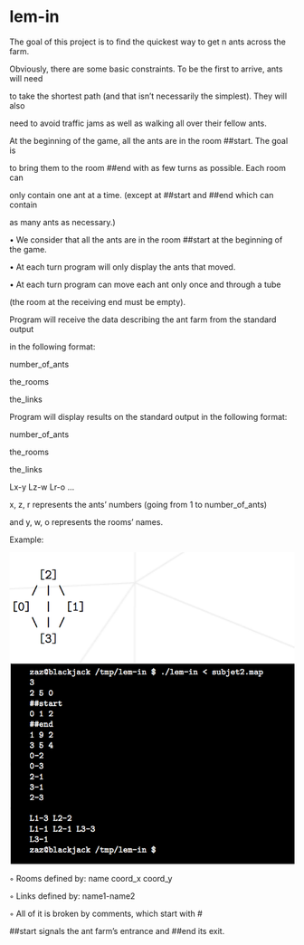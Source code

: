 # lem-in

The goal of this project is to find the quickest way to get n ants across the farm.

Obviously, there are some basic constraints. To be the first to arrive, ants will need

to take the shortest path (and that isn’t necessarily the simplest). They will also

need to avoid traffic jams as well as walking all over their fellow ants.

At the beginning of the game, all the ants are in the room ##start. The goal is

to bring them to the room ##end with as few turns as possible. Each room can

only contain one ant at a time. (except at ##start and ##end which can contain

as many ants as necessary.)

• We consider that all the ants are in the room ##start at the beginning of the game.

• At each turn program will only display the ants that moved.

• At each turn program can move each ant only once and through a tube

(the room at the receiving end must be empty).

Program will receive the data describing the ant farm from the standard output

in the following format:

number_of_ants

the_rooms

the_links

Program will display results on the standard output in the following format:

number_of_ants

the_rooms

the_links

Lx-y Lz-w Lr-o ...

x, z, r represents the ants’ numbers (going from 1 to number_of_ants)

and y, w, o represents the rooms’ names.

Example:

![alt tag](https://github.com/vitalyten/lem-in/blob/master/leminexample.png)

◦ Rooms defined by: name coord_x coord_y

◦ Links defined by: name1-name2

◦ All of it is broken by comments, which start with #

 ##start signals the ant farm’s entrance and ##end its exit.
